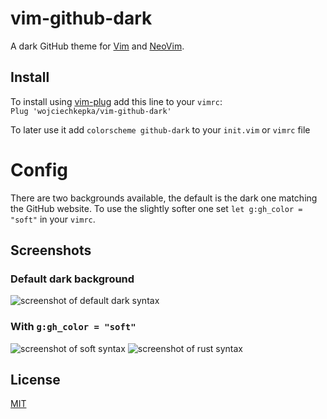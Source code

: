 # vim-github-dark

A dark GitHub theme for [Vim](https://www.vim.org/) and [NeoVim](https://neovim.io/).

## Install
To install using [vim-plug](https://github.com/junegunn/vim-plug) add this line to your `vimrc`:  
`Plug 'wojciechkepka/vim-github-dark'`

To later use it add `colorscheme github-dark` to your `init.vim` or `vimrc` file

# Config

There are two backgrounds available, the default is the dark one matching the GitHub website. To use the slightly softer one set `let g:gh_color = "soft"` in your `vimrc`.

## Screenshots
### Default dark background
![screenshot of default dark syntax](https://raw.githubusercontent.com/wojciechkepka/vim-github-dark/master/screen.png)
### With `g:gh_color = "soft"`
![screenshot of soft syntax](https://raw.githubusercontent.com/wojciechkepka/vim-github-dark/master/screen-soft.png)
![screenshot of rust syntax](https://raw.githubusercontent.com/wojciechkepka/vim-github-dark/master/screen1.png)

## License
[MIT](https://raw.githubusercontent.com/wojciechkepka/pkger/master/LICENSE)
